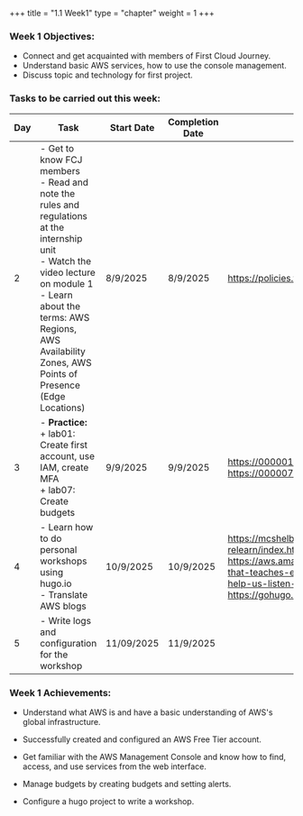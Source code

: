 +++
title = "1.1 Week1"
type = "chapter"
weight = 1
+++

### Week 1 Objectives:

* Connect and get acquainted with members of First Cloud Journey.
* Understand basic AWS services, how to use the console management.
* Discuss topic and technology for first project.

### Tasks to be carried out this week:
| Day |Task| Start Date | Completion Date | Reference Material|
| --- | ------------------------------------------------------------------------------------------------------------------------------------------------------------------------------------------------------ | ---------- | --------------- | ----------------------------------------- |
|2| - Get to know FCJ members <br> - Read and note the rules and regulations at the internship unit <br> - Watch the video lecture on module 1 <br> - Learn about the terms: AWS Regions, AWS Availability Zones, AWS Points of Presence (Edge Locations) | 8/9/2025 | 8/9/2025 | <https://policies.fcjuni.com/>
|3| - **Practice:** <br>+ lab01: Create first account, use IAM, create MFA <br> + lab07: Create budgets | 9/9/2025 | 9/9/2025 | <https://000001.awsstudygroup.com/vi/> <https://000007.awsstudygroup.com/vi/> |
|4 | - Learn how to do personal workshops using hugo.io <br> - Translate AWS blogs |  10/9/2025 | 10/9/2025|  <https://mcshelby.github.io/hugo-theme-relearn/index.html> <https://aws.amazon.com/blogs/startups/technology-that-teaches-empathy-how-mpathic-uses-ai-to-help-us-listen-to-each-other/> <https://gohugo.io/getting-started/quick-start/>|
|5| - Write logs and configuration for the workshop | 11/09/2025 | 11/9/2025 |  |



### Week 1 Achievements:

* Understand what AWS is and have a basic understanding of AWS's global infrastructure.

* Successfully created and configured an AWS Free Tier account.

* Get familiar with the AWS Management Console and know how to find, access, and use services from the web interface.

* Manage budgets by creating budgets and setting alerts.

* Configure a hugo project to write a workshop.
